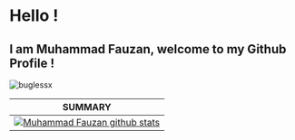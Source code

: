 # Hello !
## I am Muhammad Fauzan, welcome to my Github Profile !

<img src="https://komarev.com/ghpvc/?username=buglessx&style=flat-square" alt="buglessx" /><br>

| **SUMMARY**                                                                                                                                              |
| ------------------------------------------------------------------------------------------------------------------------------------------------------- |
| [![Muhammad Fauzan github stats](https://github-readme-stats.vercel.app/api?username=buglessx&show_icons=true)](https://github.com/buglessx/github-readme-stats) |

<!--
**buglessx/buglessx** is a ✨ _special_ ✨ repository because its `README.md` (this file) appears on your GitHub profile.

Here are some ideas to get you started:

- 🔭 I’m currently working on ...
- 🌱 I’m currently learning ...
- 👯 I’m looking to collaborate on ...
- 🤔 I’m looking for help with ...
- 💬 Ask me about ...
- 📫 How to reach me: ...
- 😄 Pronouns: ...
- ⚡ Fun fact: ...
-->
